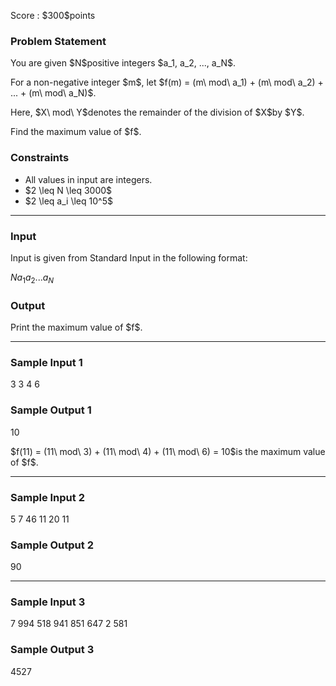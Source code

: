 
<div>

<span>

<span>

<p>
Score : $300$points
</p>

<div>

<section>

### **Problem Statement**

<p>
You are given $N$positive integers $a_1, a_2, ..., a_N$.
</p>

<p>
For a non-negative integer $m$, let $f(m) = (m\ mod\ a_1) + (m\ mod\ a_2) + ... + (m\ mod\ a_N)$.
</p>

<p>
Here, $X\ mod\ Y$denotes the remainder of the division of $X$by $Y$.
</p>

<p>
Find the maximum value of $f$.
</p>

</section>

</div>

<div>

<section>

### **Constraints**

<ul>

<li>
All values in input are integers.
</li>

<li>
$2 \leq N \leq 3000$
</li>

<li>
$2 \leq a_i \leq 10^5$
</li>

</ul>

</section>

</div>

---

<div>

<div>

<section>

### **Input**

<p>
Input is given from Standard Input in the following format:
</p>

<div>

$N$$a_1$$a_2$$...$$a_N$
</div>

</section>

</div>

<div>

<section>

### **Output**

<p>
Print the maximum value of $f$.
</p>

</section>

</div>

</div>

---

<div>

<section>

### **Sample Input 1**

<div>

3
3 4 6

</div>

</section>

</div>

<div>

<section>

### **Sample Output 1**

<div>

10

</div>

<p>
$f(11) = (11\ mod\ 3) + (11\ mod\ 4) + (11\ mod\ 6) = 10$is the maximum value of $f$.
</p>

</section>

</div>

---

<div>

<section>

### **Sample Input 2**

<div>

5
7 46 11 20 11

</div>

</section>

</div>

<div>

<section>

### **Sample Output 2**

<div>

90

</div>

</section>

</div>

---

<div>

<section>

### **Sample Input 3**

<div>

7
994 518 941 851 647 2 581

</div>

</section>

</div>

<div>

<section>

### **Sample Output 3**

<div>

4527

</div>

</section>

</div>

</span>

</span>

</div>
